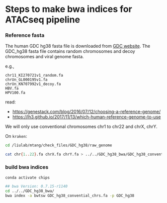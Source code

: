 # Steps to make bwa indices for ATACseq pipeline

### Reference fasta

The human GDC hg38 fasta file is downloaded from [GDC website](https://gdc.cancer.gov/about-data/gdc-data-processing/gdc-reference-files). The GDC_hg38 fasta file contains random chromosomes and decoy chromosomes and viral genome fasta.

e.g.,

```
chr11_KI270721v1_random.fa
chrUn_GL000195v1.fa
chrUn_KN707992v1_decoy.fa
HBV.fa
HPV100.fa
```

read:

*  https://genestack.com/blog/2016/07/12/choosing-a-reference-genome/
*  https://lh3.github.io/2017/11/13/which-human-reference-genome-to-use

We will only use conventional chromosomes chr1 to chr22 and chrX, chrY.

On `kraken`:

```bash
cd /liulab/mtang/check_files/GDC_hg38/raw_genome

cat chr{1..22}.fa chrX.fa chrY.fa > ../../GDC_hg38_bwa/GDC_hg38_convential_chrs.fa

```


### build bwa indices 

```bash
conda activate chips

## bwa Version: 0.7.15-r1140
cd ../../GDC_hg38_bwa/
bwa index -a bwtsw GDC_hg38_convential_chrs.fa -p GDC_hg38
```